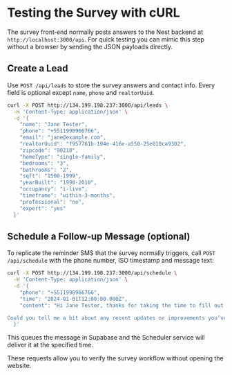 # Testing the Survey with cURL

The survey front‑end normally posts answers to the Nest backend at `http://localhost:3000/api`. For quick testing you can mimic this step without a browser by sending the JSON payloads directly.

## Create a Lead

Use `POST /api/leads` to store the survey answers and contact info. Every field is optional except `name`, `phone` and `realtorUuid`.

```bash
curl -X POST http://134.199.198.237:3000/api/leads \
  -H 'Content-Type: application/json' \
  -d '{
    "name": "Jane Tester",
    "phone": "+5511998966766",
    "email": "jane@example.com",
    "realtorUuid": "f957761b-104e-416e-a550-25e010ca9302",
    "zipcode": "90210",
    "homeType": "single-family",
    "bedrooms": "3",
    "bathrooms": "2",
    "sqft": "1500-1999",
    "yearBuilt": "1990-2010",
    "occupancy": "i-live",
    "timeframe": "within-3-months",
    "professional": "no",
    "expert": "yes"
  }'
```

## Schedule a Follow‑up Message (optional)

To replicate the reminder SMS that the survey normally triggers, call `POST /api/schedule` with the phone number, ISO timestamp and message text:

```bash
curl -X POST http://134.199.198.237:3000/api/schedule \
  -H 'Content-Type: application/json' \
  -d '{
    "phone": "+5511998966766",
    "time": "2024-01-01T12:00:00.000Z",
    "content": "Hi Jane Tester, thanks for taking the time to fill out the home valuation survey. To help refine your estimate, I’d like to ask a couple of quick questions.

Could you tell me a bit about any recent updates or improvements you’ve made to the property? Things like kitchen remodels, new roofing, or updated flooring can really influence value."
  }'
```

This queues the message in Supabase and the Scheduler service will deliver it at the specified time.

These requests allow you to verify the survey workflow without opening the website.

